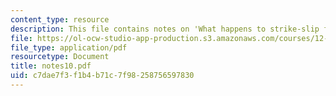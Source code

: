 ```yaml
---
content_type: resource
description: This file contains notes on 'What happens to strike-slip faults at depth?'
file: https://ol-ocw-studio-app-production.s3.amazonaws.com/courses/12-113-structural-geology-fall-2005/c7dae7f3f1b4b71c7f98258756597830_notes10.pdf
file_type: application/pdf
resourcetype: Document
title: notes10.pdf
uid: c7dae7f3-f1b4-b71c-7f98-258756597830
---
```

